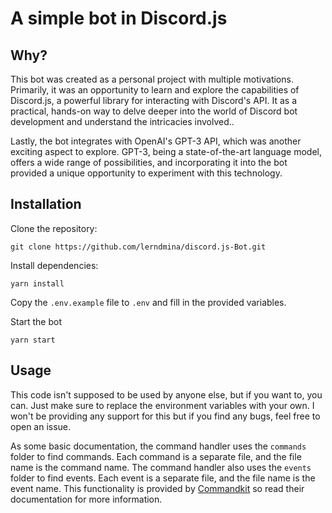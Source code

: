 # A simple bot in Discord.js

## Why?

This bot was created as a personal project with multiple motivations. Primarily, it was an opportunity to learn and explore the capabilities of Discord.js, a powerful library for interacting with Discord's API. It as a practical, hands-on way to delve deeper into the world of Discord bot development and understand the intricacies involved..

Lastly, the bot integrates with OpenAI's GPT-3 API, which was another exciting aspect to explore. GPT-3, being a state-of-the-art language model, offers a wide range of possibilities, and incorporating it into the bot provided a unique opportunity to experiment with this technology.

## Installation
Clone the repository:
```
git clone https://github.com/lerndmina/discord.js-Bot.git
```

Install dependencies:
```
yarn install
```

Copy the `.env.example` file to `.env` and fill in the provided variables.

Start the bot
```
yarn start
```

## Usage
This code isn't supposed to be used by anyone else, but if you want to, you can. Just make sure to replace the environment variables with your own. I won't be providing any support for this but if you find any bugs, feel free to open an issue.

As some basic documentation, the command handler uses the `commands` folder to find commands. Each command is a separate file, and the file name is the command name. The command handler also uses the `events` folder to find events. Each event is a separate file, and the file name is the event name. This functionality is provided by [Commandkit](https://commandkit.js.org/) so read their documentation for more information.